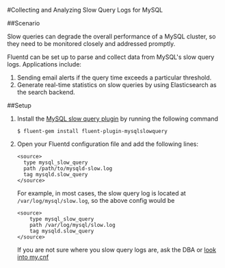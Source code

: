 #Collecting and Analyzing Slow Query Logs for MySQL

##Scenario

Slow queries can degrade the overall performance of a MySQL cluster, so they need to be monitored closely and addressed promptly.

Fluentd can be set up to parse and collect data from MySQL's slow query logs. Applications include:

1. Sending email alerts if the query time exceeds a particular threshold.
2. Generate real-time statistics on slow queries by using Elasticsearch as the search backend.

##Setup

1. Install the [MySQL slow query plugin](https://github.com/yuku-t/fluent-plugin-mysqlslowquery) by running the following command

    ```
    $ fluent-gem install fluent-plugin-mysqlslowquery
    ```

2. Open your Fluentd configuration file and add the following lines:

    ```
    <source>
      type mysql_slow_query
      path /path/to/mysqld-slow.log
      tag mysqld.slow_query
    </source>
    ```
    
    For example, in most cases, the slow query log is located at `/var/log/mysql/slow.log`, so the above config would be

    ```
    <source>
        type mysql_slow_query
        path /var/log/mysql/slow.log
        tag mysqld.slow_query
    </source>
    ```

    If you are not sure where you slow query logs are, ask the DBA or [look into my.cnf](http://dev.mysql.com/doc/refman/5.6/en/slow-query-log.html)